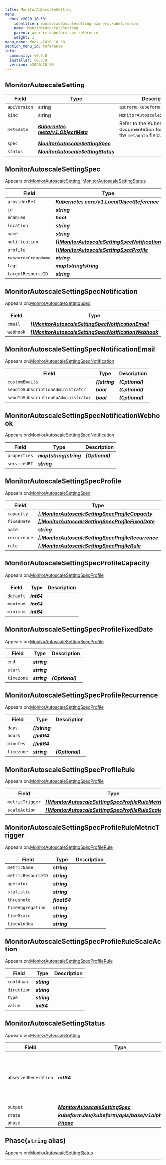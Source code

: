 ```yaml
---
title: MonitorAutoscaleSetting
menu:
  docs_v2020.10.30:
    identifier: monitorautoscalesetting-azurerm.kubeform.com
    name: MonitorAutoscaleSetting
    parent: azurerm.kubeform.com-reference
    weight: 1
menu_name: docs_v2020.10.30
section_menu_id: reference
info:
  community: v0.3.0
  installer: v0.3.0
  version: v2020.10.30
---
```


## MonitorAutoscaleSetting
| Field | Type | Description |
| ------ | ----- | ----------- |
| `apiVersion` | string | `azurerm.kubeform.com/v1alpha1` |
|    `kind` | string | `MonitorAutoscaleSetting` |
| `metadata` | ***[Kubernetes meta/v1.ObjectMeta](https://v1-18.docs.kubernetes.io/docs/reference/generated/kubernetes-api/v1.18/#objectmeta-v1-meta)***|Refer to the Kubernetes API documentation for the fields of the `metadata` field.|
| `spec` | ***[MonitorAutoscaleSettingSpec](#monitorautoscalesettingspec)***||
| `status` | ***[MonitorAutoscaleSettingStatus](#monitorautoscalesettingstatus)***||
## MonitorAutoscaleSettingSpec

Appears on:[MonitorAutoscaleSetting](#monitorautoscalesetting), [MonitorAutoscaleSettingStatus](#monitorautoscalesettingstatus)

| Field | Type | Description |
| ------ | ----- | ----------- |
| `providerRef` | ***[Kubernetes core/v1.LocalObjectReference](https://v1-18.docs.kubernetes.io/docs/reference/generated/kubernetes-api/v1.18/#localobjectreference-v1-core)***||
| `id` | ***string***||
| `enabled` | ***bool***| ***(Optional)*** |
| `location` | ***string***||
| `name` | ***string***||
| `notification` | ***[[]MonitorAutoscaleSettingSpecNotification](#monitorautoscalesettingspecnotification)***| ***(Optional)*** |
| `profile` | ***[[]MonitorAutoscaleSettingSpecProfile](#monitorautoscalesettingspecprofile)***||
| `resourceGroupName` | ***string***||
| `tags` | ***map[string]string***| ***(Optional)*** |
| `targetResourceID` | ***string***||
## MonitorAutoscaleSettingSpecNotification

Appears on:[MonitorAutoscaleSettingSpec](#monitorautoscalesettingspec)

| Field | Type | Description |
| ------ | ----- | ----------- |
| `email` | ***[[]MonitorAutoscaleSettingSpecNotificationEmail](#monitorautoscalesettingspecnotificationemail)***| ***(Optional)*** |
| `webhook` | ***[[]MonitorAutoscaleSettingSpecNotificationWebhook](#monitorautoscalesettingspecnotificationwebhook)***| ***(Optional)*** |
## MonitorAutoscaleSettingSpecNotificationEmail

Appears on:[MonitorAutoscaleSettingSpecNotification](#monitorautoscalesettingspecnotification)

| Field | Type | Description |
| ------ | ----- | ----------- |
| `customEmails` | ***[]string***| ***(Optional)*** |
| `sendToSubscriptionAdministrator` | ***bool***| ***(Optional)*** |
| `sendToSubscriptionCoAdministrator` | ***bool***| ***(Optional)*** |
## MonitorAutoscaleSettingSpecNotificationWebhook

Appears on:[MonitorAutoscaleSettingSpecNotification](#monitorautoscalesettingspecnotification)

| Field | Type | Description |
| ------ | ----- | ----------- |
| `properties` | ***map[string]string***| ***(Optional)*** |
| `serviceURI` | ***string***||
## MonitorAutoscaleSettingSpecProfile

Appears on:[MonitorAutoscaleSettingSpec](#monitorautoscalesettingspec)

| Field | Type | Description |
| ------ | ----- | ----------- |
| `capacity` | ***[[]MonitorAutoscaleSettingSpecProfileCapacity](#monitorautoscalesettingspecprofilecapacity)***||
| `fixedDate` | ***[[]MonitorAutoscaleSettingSpecProfileFixedDate](#monitorautoscalesettingspecprofilefixeddate)***| ***(Optional)*** |
| `name` | ***string***||
| `recurrence` | ***[[]MonitorAutoscaleSettingSpecProfileRecurrence](#monitorautoscalesettingspecprofilerecurrence)***| ***(Optional)*** |
| `rule` | ***[[]MonitorAutoscaleSettingSpecProfileRule](#monitorautoscalesettingspecprofilerule)***| ***(Optional)*** |
## MonitorAutoscaleSettingSpecProfileCapacity

Appears on:[MonitorAutoscaleSettingSpecProfile](#monitorautoscalesettingspecprofile)

| Field | Type | Description |
| ------ | ----- | ----------- |
| `default` | ***int64***||
| `maximum` | ***int64***||
| `minimum` | ***int64***||
## MonitorAutoscaleSettingSpecProfileFixedDate

Appears on:[MonitorAutoscaleSettingSpecProfile](#monitorautoscalesettingspecprofile)

| Field | Type | Description |
| ------ | ----- | ----------- |
| `end` | ***string***||
| `start` | ***string***||
| `timezone` | ***string***| ***(Optional)*** |
## MonitorAutoscaleSettingSpecProfileRecurrence

Appears on:[MonitorAutoscaleSettingSpecProfile](#monitorautoscalesettingspecprofile)

| Field | Type | Description |
| ------ | ----- | ----------- |
| `days` | ***[]string***||
| `hours` | ***[]int64***||
| `minutes` | ***[]int64***||
| `timezone` | ***string***| ***(Optional)*** |
## MonitorAutoscaleSettingSpecProfileRule

Appears on:[MonitorAutoscaleSettingSpecProfile](#monitorautoscalesettingspecprofile)

| Field | Type | Description |
| ------ | ----- | ----------- |
| `metricTrigger` | ***[[]MonitorAutoscaleSettingSpecProfileRuleMetricTrigger](#monitorautoscalesettingspecprofilerulemetrictrigger)***||
| `scaleAction` | ***[[]MonitorAutoscaleSettingSpecProfileRuleScaleAction](#monitorautoscalesettingspecprofilerulescaleaction)***||
## MonitorAutoscaleSettingSpecProfileRuleMetricTrigger

Appears on:[MonitorAutoscaleSettingSpecProfileRule](#monitorautoscalesettingspecprofilerule)

| Field | Type | Description |
| ------ | ----- | ----------- |
| `metricName` | ***string***||
| `metricResourceID` | ***string***||
| `operator` | ***string***||
| `statistic` | ***string***||
| `threshold` | ***float64***||
| `timeAggregation` | ***string***||
| `timeGrain` | ***string***||
| `timeWindow` | ***string***||
## MonitorAutoscaleSettingSpecProfileRuleScaleAction

Appears on:[MonitorAutoscaleSettingSpecProfileRule](#monitorautoscalesettingspecprofilerule)

| Field | Type | Description |
| ------ | ----- | ----------- |
| `cooldown` | ***string***||
| `direction` | ***string***||
| `type` | ***string***||
| `value` | ***int64***||
## MonitorAutoscaleSettingStatus

Appears on:[MonitorAutoscaleSetting](#monitorautoscalesetting)

| Field | Type | Description |
| ------ | ----- | ----------- |
| `observedGeneration` | ***int64***| ***(Optional)*** Resource generation, which is updated on mutation by the API Server.|
| `output` | ***[MonitorAutoscaleSettingSpec](#monitorautoscalesettingspec)***| ***(Optional)*** |
| `state` | ***kubeform.dev/kubeform/apis/base/v1alpha1.State***| ***(Optional)*** |
| `phase` | ***[Phase](#phase)***| ***(Optional)*** |
## Phase(`string` alias)

Appears on:[MonitorAutoscaleSettingStatus](#monitorautoscalesettingstatus)

---
